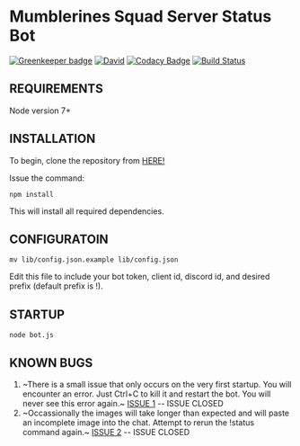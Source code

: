 # Mumblerines Squad Server Status Bot

[![Greenkeeper badge](https://badges.greenkeeper.io/Odinthewanderer/status-bot.svg)](https://greenkeeper.io/)
[![David](https://img.shields.io/david/Odinthewanderer/status-bot.svg?maxAge=3600)](https://david-dm.org/Odinthewanderer/status-bot)
[![Codacy Badge](https://api.codacy.com/project/badge/Grade/957f59e855764ae3ae937b17c93f372f)](https://www.codacy.com/app/Odinthewanderer/status-bot?utm_source=github.com&amp;utm_medium=referral&amp;utm_content=Odinthewanderer/status-bot&amp;utm_campaign=Badge_Grade)
[![Build Status](https://travis-ci.org/Odinthewanderer/status-bot.svg?branch=master)](https://travis-ci.org/Odinthewanderer/status-bot)

## REQUIREMENTS
Node version 7+

## INSTALLATION
To begin, clone the repository from [HERE!](https://github.com/Odinthewanderer/status-bot.git)

Issue the command:

`npm install`

This will install all required dependencies.

## CONFIGURATOIN
`mv lib/config.json.example lib/config.json`

Edit this file to include your bot token, client id, discord id, and desired prefix (default prefix is !).

## STARTUP

`node bot.js`

## KNOWN BUGS

1. ~There is a small issue that only occurs on the very first startup. You will encounter an error. Just Ctrl+C to kill it and restart the bot. You will never see this error again.~ [ISSUE 1](https://github.com/Odinthewanderer/status-bot/issues/1) -- ISSUE CLOSED
2. ~Occassionally the images will take longer than expected and will paste an incomplete image into the chat. Attempt to rerun the !status command again.~ [ISSUE 2](https://github.com/Odinthewanderer/status-bot/issues/2) -- ISSUE CLOSED
